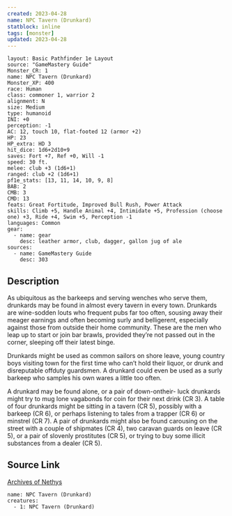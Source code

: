 ```yaml
---
created: 2023-04-28
name: NPC Tavern (Drunkard)
statblock: inline
tags: [monster]
updated: 2023-04-28
---
```

```statblock
layout: Basic Pathfinder 1e Layout
source: "GameMastery Guide"
Monster_CR: 1
name: NPC Tavern (Drunkard)
Monster_XP: 400
race: Human
class: commoner 1, warrior 2
alignment: N
size: Medium
type: humanoid
INI: +0
perception: -1
AC: 12, touch 10, flat-footed 12 (armor +2)
HP: 23
HP_extra: HD 3
hit_dice: 1d6+2d10+9
saves: Fort +7, Ref +0, Will -1
speed: 30 ft.
melee: club +3 (1d6+1)
ranged: club +2 (1d6+1)
pf1e_stats: [13, 11, 14, 10, 9, 8]
BAB: 2
CMB: 3
CMD: 13
feats: Great Fortitude, Improved Bull Rush, Power Attack
skills: Climb +5, Handle Animal +4, Intimidate +5, Profession (choose one) +3, Ride +4, Swim +5, Perception -1
languages: Common
gear:
  - name: gear
    desc: leather armor, club, dagger, gallon jug of ale
sources:
  - name: GameMastery Guide
    desc: 303
```
## Description
As ubiquitous as the barkeeps and serving wenches who serve them, drunkards may be found in almost every tavern in every town. Drunkards are wine-sodden louts who frequent pubs far too often, sousing away their meager earnings and often becoming surly and belligerent, especially against those from outside their home community. These are the men who leap up to start or join bar brawls, provided they’re not passed out in the corner, sleeping off their latest binge.

Drunkards might be used as common sailors on shore leave, young country boys visiting town for the first time who can’t hold their liquor, or drunk and disreputable offduty guardsmen. A drunkard could even be used as a surly barkeep who samples his own wares a little too often.

A drunkard may be found alone, or a pair of down-ontheir- luck drunkards might try to mug lone vagabonds for coin for their next drink (CR 3). A table of four drunkards might be sitting in a tavern (CR 5), possibly with a barkeep (CR 6), or perhaps listening to tales from a trapper (CR 6) or minstrel (CR 7). A pair of drunkards might also be found carousing on the street with a couple of shipmates (CR 4), two caravan guards on leave (CR 5), or a pair of slovenly prostitutes (CR 5), or trying to buy some illicit substances from a dealer (CR 5).
## Source Link
[Archives of Nethys](https://aonprd.com/NPCDisplay.aspx?ItemName=Tavern%20(Drunkard))
```encounter-table
name: NPC Tavern (Drunkard)
creatures:
  - 1: NPC Tavern (Drunkard)
```
